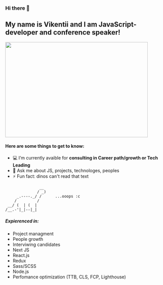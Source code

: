 ### Hi there 👋

## My name is Vikentii and I am JavaScript-developer and conference speaker!


<img src="https://sun9-33.userapi.com/c855436/v855436071/96c66/FEDRkvU2QMI.jpg" width="450" height="300">

#### Here are some things to get to know:
- 💻 I’m currently avaible for **consulting in Career path/growth or Tech Leading**
- 💬 Ask me about JS, projects, technologes, peoples
- ⚡ Fun fact: dinos can't read that text
```
               __
              / _) 
     _.----._/ /      ...ooops :c
    /         /
 __/ (  | (  |
/__.-'|_|--|_| 
```


##### Expierenced in:
* Project managment
* People growth
* Interviwing candidates
* Next JS
* React.js
* Redux
* Sass/SCSS
* Node.js
* Perfomance optimization (TTB, CLS, FCP, Lighthouse)

